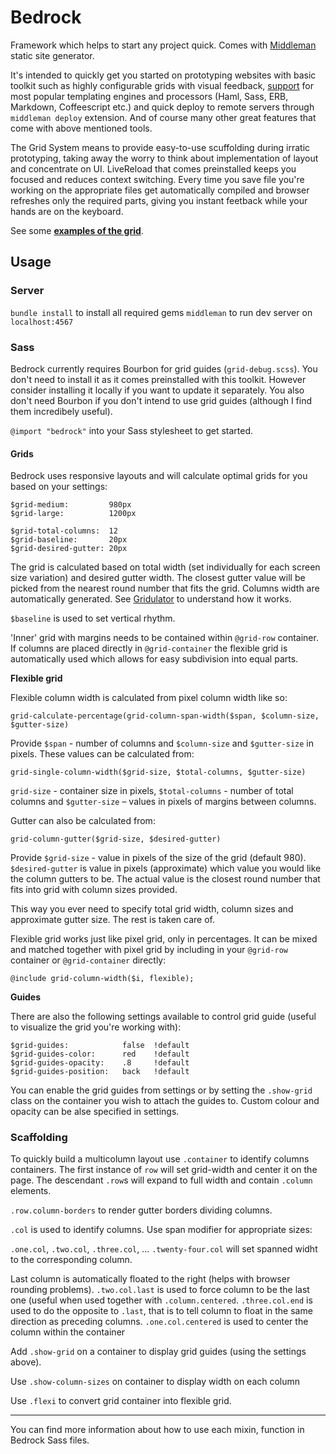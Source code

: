 Bedrock
=======

Framework which helps to start any project quick. Comes with [Middleman](http://middlemanapp.com/) static site generator.

It's intended to quickly get you started on prototyping websites with basic toolkit such as highly configurable grids with visual feedback,
[support](https://github.com/rtomayko/tilt) for most popular templating engines and processors (Haml, Sass, ERB, Markdown, Coffeescript etc.)
and quick deploy to remote servers through `middleman deploy` extension. And of course many other great features that come with above mentioned
tools.

The Grid System means to provide easy-to-use scuffolding during irratic prototyping, taking away the worry to think about implementation of
layout and concentrate on UI. LiveReload that comes preinstalled keeps you focused and reduces context switching. Every time you save file you're
working on the appropriate files get automatically compiled and browser refreshes only the required parts, giving you instant feetback while your
hands are on the keyboard.

See some [**examples of the grid**](http://tyom.github.com/bedrock/).

Usage
-----

### Server

`bundle install` to install all required gems
`middleman` to run dev server on `localhost:4567`

### Sass

Bedrock currently requires Bourbon for grid guides (`grid-debug.scss`). You don't need to install it as it comes preinstalled with this toolkit.
However consider installing it locally if you want to update it separately. You also don't need Bourbon if you don't intend to use grid guides
(although I find them incredibely useful).

`@import "bedrock"` into your Sass stylesheet to get started.

#### Grids

Bedrock uses responsive layouts and will calculate optimal grids for you based on your settings:

    $grid-medium:         980px
    $grid-large:          1200px

    $grid-total-columns:  12
    $grid-baseline:       20px
    $grid-desired-gutter: 20px

The grid is calculated based on total width (set individually for each screen size variation) and desired gutter width.
The closest gutter value will be picked from the nearest round number that fits the grid. Columns width are automatically generated.
See [Gridulator](http://gridulator.com/) to understand how it works.

`$baseline` is used to set vertical rhythm.

'Inner' grid with margins needs to be contained within `@grid-row` container. If columns are placed directly in `@grid-container`
the flexible grid is automatically used which allows for easy subdivision into equal parts.

**Flexible grid**

Flexible column width is calculated from pixel column width like so:

    grid-calculate-percentage(grid-column-span-width($span, $column-size, $gutter-size)

Provide `$span` - number of columns and `$column-size` and `$gutter-size` in pixels. These values can be calculated from:

    grid-single-column-width($grid-size, $total-columns, $gutter-size)

`grid-size` - container size in pixels, `$total-columns` - number of total columns and `$gutter-size` – values in pixels of margins between columns.

Gutter can also be calculated from:

    grid-column-gutter($grid-size, $desired-gutter)

Provide `$grid-size` - value in pixels of the size of the grid (default 980). `$desired-gutter` is value in pixels (approximate) which value
you would like the column gutters to be. The actual value is the closest round number that fits into grid with column sizes provided.

This way you ever need to specify total grid width, column sizes and approximate gutter size. The rest is taken care of.

Flexible grid works just like pixel grid, only in percentages. It can be mixed and matched together with pixel grid by including in your `@grid-row` 
container or `@grid-container` directly:

    @include grid-column-width($i, flexible);



**Guides**

There are also the following settings available to control grid guide (useful to visualize the grid you're working with):

    $grid-guides:            false  !default
    $grid-guides-color:      red    !default
    $grid-guides-opacity:    .8     !default
    $grid-guides-position:   back   !default

You can enable the grid guides from settings or by setting the `.show-grid` class on the container you wish to attach the guides to. Custom colour and opacity can be alse specified in settings.


### Scaffolding

To quickly build a multicolumn layout use `.container` to identify columns containers. The first instance of `row` will set grid-width and center it on the page. The descendant `.row`s will expand to full width and contain `.column` elements.

`.row.column-borders` to render gutter borders dividing columns.

`.col` is used to identify columns. Use span modifier for appropriate sizes:

`.one.col`, `.two.col`, `.three.col`, ... `.twenty-four.col` will set spanned widht to the corresponding column.

Last column is automatically floated to the right (helps with browser rounding problems).
`.two.col.last` is used to force column to be the last one (useful when used together with `.column.centered`.
`.three.col.end` is used to do the opposite to `.last`, that is to tell column to float in the same direction as preceding columns.
`.one.col.centered` is used to center the column within the container

Add `.show-grid` on a container to display grid guides (using the settings above).

Use `.show-column-sizes` on container to display width on each column

Use `.flexi` to convert grid container into flexible grid.

---

You can find more information about how to use each mixin, function in Bedrock Sass files.
